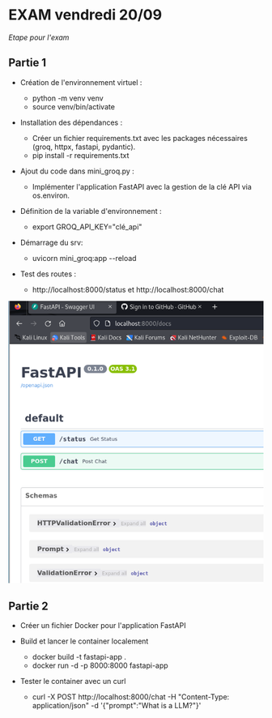 # EXAM vendredi 20/09

*Etape pour l'exam*

## Partie 1
-  Création de l'environnement virtuel :
    - python -m venv venv
    - source venv/bin/activate

 - Installation des dépendances :
    - Créer un fichier requirements.txt avec les packages nécessaires (groq, httpx, fastapi, pydantic).
    - pip install -r requirements.txt
    
- Ajout du code dans mini_groq.py :
    - Implémenter l'application FastAPI avec la gestion de la clé API via os.environ.

- Définition de la variable d'environnement :
    - export GROQ_API_KEY="clé_api"
 
 - Démarrage du srv:
     - uvicorn mini_groq:app --reload

- Test des routes :
    - http://localhost:8000/status et http://localhost:8000/chat

![FastAPI Local Test](screenshot/docs.PNG)


## Partie 2
-  Créer un fichier Docker pour l'application FastAPI
  
-  Build et lancer le container localement
    -  docker build -t fastapi-app .
    -  docker run -d -p 8000:8000 fastapi-app
      
-  Tester le container avec un curl
    -  curl -X POST http://localhost:8000/chat -H "Content-Type: application/json" -d '{"prompt":"What is a LLM?"}'
 
   



